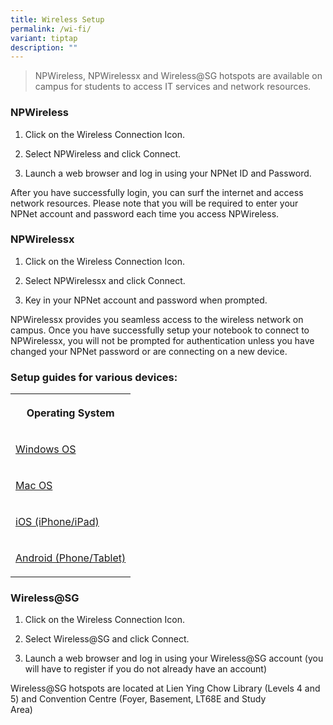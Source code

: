 ```yaml
---
title: Wireless Setup
permalink: /wi-fi/
variant: tiptap
description: ""
---
```

<blockquote>
<p>NPWireless, NPWirelessx and Wireless@SG hotspots are available on campus
for students to access IT services and network resources.</p>
</blockquote>
<h3>NPWireless</h3>
<ol data-tight="true" class="tight">
<li>
<p>Click on the Wireless Connection Icon.</p>
</li>
<li>
<p>Select NPWireless and click Connect.</p>
</li>
<li>
<p>Launch a web browser and log in using your NPNet ID and Password.</p>
</li>
</ol>
<p>After you have successfully login, you can surf the internet and access
network resources. Please note that you will be required to enter your
NPNet account and password each time you access NPWireless.</p>
<h3>NPWirelessx</h3>
<ol data-tight="true" class="tight">
<li>
<p>Click on the Wireless Connection Icon.</p>
</li>
<li>
<p>Select NPWirelessx and click Connect.</p>
</li>
<li>
<p>Key in your NPNet account and password when prompted.</p>
</li>
</ol>
<p>NPWirelessx provides you seamless access to the wireless network on campus.
Once you have successfully setup your notebook to connect to NPWirelessx,
you will not be prompted for authentication unless you have changed your
NPNet password or are connecting on a new device.&nbsp;</p>
<h3>Setup guides for various devices:</h3>
<table>
<tbody>
<tr>
<th rowspan="1" colspan="1">
<p>Operating System</p>
</th>
</tr>
<tr>
<td rowspan="1" colspan="1">
<p><a href="https://www2.np.edu.sg/dst/Documents/NPWirelessx%20Setup%20Guide%20for%20Win%20OS.pdf" rel="noopener noreferrer nofollow" target="_blank">Windows OS</a>
</p>
</td>
</tr>
<tr>
<td rowspan="1" colspan="1">
<p><a href="https://www2.np.edu.sg/dst/Documents/NPWirelessx%20Setup%20Guide%20for%20Mac%20OS.pdf" rel="noopener noreferrer nofollow" target="_blank">Mac OS</a>
</p>
</td>
</tr>
<tr>
<td rowspan="1" colspan="1">
<p><a href="https://www2.np.edu.sg/dst/Documents/NPWirelessx%20Setup%20Guide%20for%20iOS.pdf" rel="noopener noreferrer nofollow" target="_blank">iOS (iPhone/iPad)</a>
</p>
</td>
</tr>
<tr>
<td rowspan="1" colspan="1">
<p><a href="https://www2.np.edu.sg/dst/Documents/NPWirelessx%20Setup%20Guide%20for%20Android.pdf" rel="noopener noreferrer nofollow" target="_blank">Android (Phone/Tablet)</a>
</p>
</td>
</tr>
</tbody>
</table>
<h3>Wireless@SG</h3>
<ol data-tight="true" class="tight">
<li>
<p>Click on the Wireless Connection Icon.</p>
</li>
<li>
<p>Select Wireless@SG and click Connect.</p>
</li>
<li>
<p>Launch a web browser and log in using your Wireless@SG account (you will
have to register if you do not already have an account)</p>
</li>
</ol>
<p>Wireless@SG hotspots are located at&nbsp;Lien Ying Chow Library (Levels
4 and 5) and Convention Centre (Foyer, Basement, LT68E and Study Area)&nbsp;&nbsp;&nbsp;&nbsp;&nbsp;&nbsp;&nbsp;&nbsp;&nbsp;&nbsp;&nbsp;&nbsp;&nbsp;&nbsp;&nbsp;&nbsp;&nbsp;&nbsp;&nbsp;&nbsp;&nbsp;&nbsp;&nbsp;&nbsp;&nbsp;</p>
<p></p>